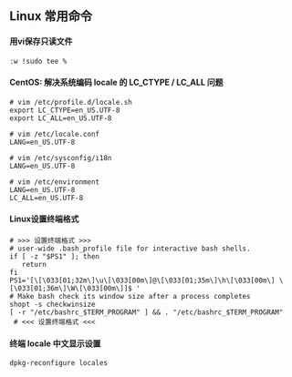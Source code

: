 ## Linux 常用命令

#### 用vi保存只读文件

```shell
:w !sudo tee %
```

#### CentOS: 解决系统编码 locale 的 LC_CTYPE / LC_ALL 问题

```shell
# vim /etc/profile.d/locale.sh
export LC_CTYPE=en_US.UTF-8
export LC_ALL=en_US.UTF-8

# vim /etc/locale.conf
LANG=en_US.UTF-8

# vim /etc/sysconfig/i18n
LANG=en_US.UTF-8

# vim /etc/environment
LANG=en_US.UTF-8
LC_ALL=en_US.UTF-8
```

#### Linux设置终端格式

```shell
# >>> 设置终端格式 >>>
# user-wide .bash_profile file for interactive bash shells.
if [ -z "$PS1" ]; then
   return
fi
PS1='[\[\033[01;32m\]\u\[\033[00m\]@\[\033[01;35m\]\h\[\033[00m\] \[\033[01;36m\]\W\[\033[00m\]]$ '
# Make bash check its window size after a process completes
shopt -s checkwinsize
[ -r "/etc/bashrc_$TERM_PROGRAM" ] && . "/etc/bashrc_$TERM_PROGRAM"
 # <<< 设置终端格式 <<<
```

#### 终端 locale 中文显示设置

```bash
dpkg-reconfigure locales
```

